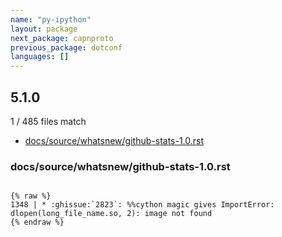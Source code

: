 ```yaml
---
name: "py-ipython"
layout: package
next_package: capnproto
previous_package: dotconf
languages: []
---
```

## 5.1.0
1 / 485 files match

 - [docs/source/whatsnew/github-stats-1.0.rst](#docssourcewhatsnewgithub-stats-10rst)

### docs/source/whatsnew/github-stats-1.0.rst

```

{% raw %}
1348 | * :ghissue:`2823`: %%cython magic gives ImportError: dlopen(long_file_name.so, 2): image not found
{% endraw %}

```